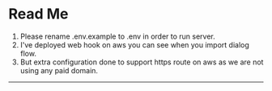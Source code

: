 # Read Me

1. Please rename .env.example to .env in order to run server.
2. I've deployed web hook on aws you can see when you import dialog flow.
3. But extra configuration done to support https route on aws as we are not using any paid domain.

---
